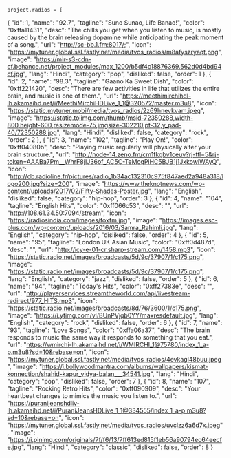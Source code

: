     project.radios = [
{
    "id": 1,
    "name": "92.7",
    "tagline": "Suno Sunao, Life Banao!",
    "color": "0xffa11431",
    "desc": "The chills you get when you listen to music, is mostly caused by the brain releasing dopamine while anticipating the peak moment of a song.",
    "url": "http://sc-bb.1.fm:8017/;",
    "icon": "https://mytuner.global.ssl.fastly.net/media/tvos_radios/m8afyszryaqt.png",
    "image": "https://mir-s3-cdn-cf.behance.net/project_modules/max_1200/b5df4c18876369.562d0d4bd94cf.jpg",
    "lang": "Hindi",
    "category": "pop",
    "disliked": false,
    "order": 1
},
{
    "id": 2,
    "name": "98.3",
    "tagline": "Gaano Ka Sweet Dish",
    "color": "0xff221420",
    "desc": "There are few activities in life that utilizes the entire brain, and music is one of them.",
    "url": "https://meethimirchihdl-lh.akamaihd.net/i/MeethiMirchiHDLive_1_1@320572/master.m3u8",
    "icon": "https://static.mytuner.mobi/media/tvos_radios/2z69hnevkvam.jpeg",
    "image": "https://static.toiimg.com/thumb/msid-72350288,width-800,height-600,resizemode-75,imgsize-302210,pt-32,y_pad-40/72350288.jpg",
    "lang": "Hindi",
    "disliked": false,
    "category": "rock",
    "order": 2
},
{
    "id": 3,
    "name": "102",
    "tagline": "Play On!",
    "color": "0xff04080b",
    "desc": "Playing music regularly will physically alter your brain structure.",
    "url": "http://node-14.zeno.fm/cm1fkgbv1ceuv?rj-ttl=5&rj-token=AAABa7Pm__WhrF8jIJ36of_AC5C-TeMcqPiHC5BJB1j1JxkowiWAyQ",
    "icon": "http://db.radioline.fr/pictures/radio_1b34ac132310c975f847aed2a948a318/logo200.jpg?size=200",
    "image": "https://www.theknotnews.com/wp-content/uploads/2017/02/Fifty-Shades-Poster.jpg",
    "lang": "English",
    "disliked": false,
    "category": "hip-hop",
    "order": 3
},
{
    "id": 4,
    "name": "104",
    "tagline": "English Hits",
    "color": "0xff066c53",
    "desc": "",
    "url": "http://108.61.34.50:7094/stream",
    "icon": "https://radiosindia.com/images/foxfm.jpg",
    "image": "https://images.esc-plus.com/wp-content/uploads/2016/03/Samra_Rahimli.jpg",
    "lang": "English",
    "category": "hip-hop",
    "disliked": false,
    "order": 4
},
{
    "id": 5,
    "name": "95",
    "tagline": "London UK Asian Music",
    "color": "0xff0d487d",
    "desc": "",
    "url": "http://icy-e-01-cr.sharp-stream.com/1458.mp3",
    "icon": "https://static.radio.net/images/broadcasts/5d/9c/37907/1/c175.png",
    "image": "https://static.radio.net/images/broadcasts/5d/9c/37907/1/c175.png",
    "lang": "English",
    "category": "jazz",
    "disliked": false,
    "order": 5
},
{
    "id": 6,
    "name": "94",
    "tagline": "Today's Hits",
    "color": "0xff27383e",
    "desc": "",
    "url": "http://playerservices.streamtheworld.com/api/livestream-redirect/977_HITS.mp3",
    "icon": "https://static.radio.net/images/broadcasts/8d/76/3600/1/c175.png",
    "image": "https://i.ytimg.com/vi/BUnPVjqb0YY/maxresdefault.jpg",
    "lang": "English",
    "category": "rock",
    "disliked": false,
    "order": 6
},
{
    "id": 7,
    "name": "93",
    "tagline": "Love Songs",
    "color": "0xffa06a37",
    "desc": "The brain responds to music the same way it responds to something that you eat.",
    "url": "https://wmirchi-lh.akamaihd.net/i/WMIRCHI_1@75780/index_1_a-p.m3u8?sd=10&rebase=on",
    "icon": "https://mytuner.global.ssl.fastly.net/media/tvos_radios/4evkagl48buu.jpeg",
    "image": "https://i.bollywoodmantra.com/albums/wallpapers/kismat-konnection/shahid-kapur_vidya-balan___34541.jpg",
    "lang": "Hindi",
    "category": "pop",
    "disliked": false,
    "order": 7
},
{
    "id": 8,
    "name": "107",
    "tagline": "Rocking Retro Hits",
    "color": "0xff090909",
    "desc": "Your heartbeat changes to mimics the music you listen to.",
    "url": "https://puranijeanshdliv-lh.akamaihd.net/i/PuraniJeansHDLive_1_1@334555/index_1_a-p.m3u8?sd=10&rebase=on",
    "icon": "https://mytuner.global.ssl.fastly.net/media/tvos_radios/uvclzz6a6d7x.jpeg",
    "image": "https://i.pinimg.com/originals/7f/f6/13/7ff613ed815f1eb56a90794ec64eecfe.jpg",
    "lang": "Hindi",
    "category": "classic",
    "disliked": false,
    "order": 8
}

